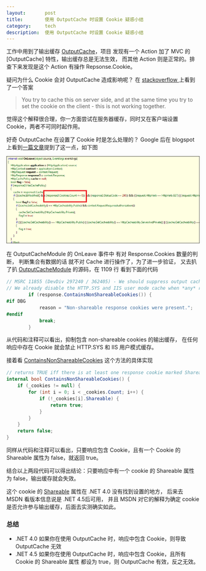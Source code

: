 ```yaml
---
layout:       post
title:        使用 OutputCache 时设置 Cookie 疑惑小结
category:     tech
description:  使用 OutputCache 时设置 Cookie 疑惑小结
---
```


工作中用到了输出缓存 [OutputCache][1]，项目 发现有一个 Action 加了 MVC 的 [OutputCache] 特性，输出缓存总是无法生效，
而其他 Action 则是正常的。排查下来发现是这个 Action 有操作 Repsonse.Cookie。

疑问为什么 Cookie 会对 OutputCache 造成影响呢？ 在 [stackoverflow ][2] 上看到了一个答案

> You try to cache this on server side, and at the same time you try to set the cookie on the client - this is not working together.

觉得这个解释很合理，你一方面尝试在服务器缓存，同时又在客户端设置Cookie，两者不可同时起作用。

好奇 OutputCache 在设置了 Cookie 时是怎么处理的？ Google 后在 blogspot 上看到[一篇文章][3]提到了这一点，如下图

![OutputCache OnLeave](/img/posts/tech/OutputCache_OnLeave.png)

在 OutputCacheModule 的 OnLeave 事件中 有对 Response.Cookies 数量的判断，
判断集合有数据的话 就不对 Cache 进行操作了，为了进一步验证，
又去扒了扒 [OutputCacheModule][4] 的源码，在 1109 行 看到下面的代码

```csharp
// MSRC 11855 (DevDiv 297240 / 362405) - We should suppress output caching for responses which contain non-shareable cookies.
// We already disable the HTTP.SYS and IIS user mode cache when *any* response cookie is present (see IIS7WorkerRequest.SendUnknownResponseHeader)
        if (response.ContainsNonShareableCookies()) {
#if DBG
            reason = "Non-shareable response cookies were present.";
#endif
            break;
        }
```

从代码和注释可以看出，抑制包含 non-shareable  cookies 的输出缓存，
在任何响应中存在 Cookie 就会禁止 HTTP.SYS 和 IIS 用户模式缓存。


接着看 [ContainsNonShareableCookies][5] 这个方法的具体实现

```csharp
// returns TRUE iff there is at least one response cookie marked Shareable = false
internal bool ContainsNonShareableCookies() {
    if (_cookies != null) {
        for (int i = 0; i < _cookies.Count; i++) {
            if (!_cookies[i].Shareable) {
                return true;
            }
        }
    }
    return false;
}
```

同样从代码和注释可以看出，只要响应包含 Cookie，且有一个 Cookie 的 Shareable 属性为 false，就返回 true。


结合以上两段代码可以得出结论：只要响应中有一个 cookie 的 Shareable 属性为 false，输出缓存就会失效。

这个 cookie 的 [Shareable][6] 属性在 .NET 4.0 没有找到设置的地方， 后来去 MSDN 看版本信息说是 .NET 4.5后可用，
并且 MSDN 对它的解释为确定 cookie 是否允许参与输出缓存，后面去实测确实如此。

### 总结

* .NET 4.0 如果你在使用 OutputCache 时，响应中包含 Cookie，则导致 OutputCache 无效
* .NET 4.5 如果你在使用 OutputCache 时，响应中包含 Cookie，且所有 Cookie 的 Shareable 属性 都设为 true，则 OutputCache 有效，反之无效。

[1]:https://msdn.microsoft.com/zh-cn/library/system.web.mvc.outputcacheattribute(v=vs.100).aspx
[2]:http://stackoverflow.com/questions/9411180/asp-net-outputcache-and-cookies?answertab=votes#tab-top
[3]:http://androidyou.blogspot.com/2012/10/aspnet-output-cache-not-working-and.html
[4]:http://referencesource.microsoft.com/#System.Web/OutputCacheModule.cs,1109
[5]:http://referencesource.microsoft.com/#System.Web/HttpResponse.cs,890
[6]:https://msdn.microsoft.com/zh-cn/library/system.web.httpcookie.shareable(v=vs.110).aspx

